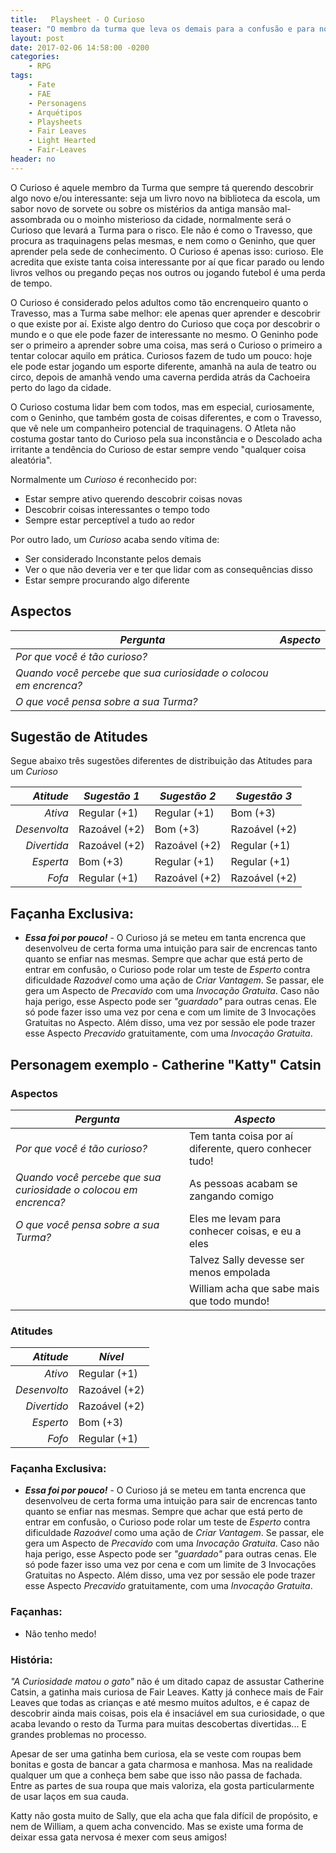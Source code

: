 ```yaml
---
title:   Playsheet - O Curioso
teaser: "O membro da turma que leva os demais para a confusão e para novas aventuras"
layout: post
date: 2017-02-06 14:58:00 -0200
categories: 
    - RPG
tags:
    - Fate
    - FAE
    - Personagens
    - Arquétipos
    - Playsheets
    - Fair Leaves
    - Light Hearted
    - Fair-Leaves
header: no
---
```



O Curioso é aquele membro da Turma que sempre tá querendo descobrir algo novo e/ou interessante: seja um livro novo na biblioteca da escola, um sabor novo de sorvete ou sobre os mistérios da antiga mansão mal-assombrada ou o moinho misterioso da cidade, normalmente será o Curioso que levará a Turma para o risco. Ele não é como o Travesso, que procura as traquinagens pelas mesmas, e nem como o Geninho, que quer aprender pela sede de conhecimento. O Curioso é apenas isso: curioso. Ele acredita que existe tanta coisa interessante por aí que ficar parado ou lendo livros velhos ou pregando peças nos outros ou jogando futebol é uma perda de tempo. 

<!-- excerpt -->

O Curioso é considerado pelos adultos como tão encrenqueiro quanto o Travesso, mas a Turma sabe melhor: ele apenas quer aprender e descobrir o que existe por aí. Existe algo dentro do Curioso que coça por descobrir o mundo e o que ele pode fazer de interessante no mesmo. O Geninho pode ser o primeiro a aprender sobre uma coisa, mas será o Curioso o primeiro a tentar colocar aquilo em prática. Curiosos fazem de tudo um pouco: hoje ele pode estar jogando um esporte diferente, amanhã na aula de teatro ou circo, depois de amanhã vendo uma caverna perdida atrás da Cachoeira perto do lago da cidade.

O Curioso costuma lidar bem com todos, mas em especial, curiosamente, com o Geninho, que também gosta de coisas diferentes, e com o Travesso, que vê nele um companheiro potencial de traquinagens. O Atleta não costuma gostar tanto do Curioso pela sua inconstância e o Descolado acha irritante a tendência do Curioso de estar sempre vendo "qualquer coisa aleatória".

Normalmente um _Curioso_ é reconhecido por:

+ Estar sempre ativo querendo descobrir coisas novas
+ Descobrir coisas interessantes o tempo todo
+ Sempre estar perceptível a tudo ao redor

Por outro lado, um _Curioso_ acaba sendo vítima de:

+ Ser considerado Inconstante pelos demais
+ Ver o que não deveria ver e ter que lidar com as consequências disso
+ Estar sempre procurando algo diferente

## Aspectos

| ***Pergunta***                                                   | ***Aspecto*** |
|------------------------------------------------------------------|---------------|
| _Por que você é tão curioso?_                                    |               |
| _Quando você percebe que sua curiosidade o colocou em encrenca?_ |               |
| _O que você pensa sobre a sua Turma?_                            |               | 

## Sugestão de Atitudes

Segue abaixo três sugestões diferentes de distribuição das Atitudes para um _Curioso_
 
| ***Atitude***  | ***Sugestão 1***   | ***Sugestão 2***   | ***Sugestão 3***   |
|---------------:|--------------------|--------------------|--------------------|
| _Ativa_        | Regular (+1)       | Regular (+1)       | Bom (+3)           |
| _Desenvolta_   | Razoável (+2)      | Bom (+3)           | Razoável (+2)      |
| _Divertida_    | Razoável (+2)      | Razoável (+2)      | Regular (+1)       |
| _Esperta_      | Bom (+3)           | Regular (+1)       | Regular (+1)       |
| _Fofa_         | Regular (+1)       | Razoável (+2)      | Razoável (+2)      |

## Façanha Exclusiva:

+ ***Essa foi por pouco!*** - O Curioso já se meteu em tanta encrenca que desenvolveu de certa forma uma intuição para sair de encrencas tanto quanto se enfiar nas mesmas. Sempre que achar que está perto de entrar em confusão, o Curioso pode rolar um teste de _Esperto_ contra dificuldade _Razoável_ como uma ação de _Criar Vantagem_. Se passar, ele gera um Aspecto de _Precavido_ com uma _Invocação Gratuita_. Caso não haja perigo, esse Aspecto pode ser _"guardado"_ para outras cenas. Ele só pode fazer isso uma vez por cena e com um limite de 3 Invocações Gratuitas no Aspecto. Além disso, uma vez por sessão ele pode trazer esse Aspecto _Precavido_ gratuitamente, com uma _Invocação Gratuita_.

## Personagem exemplo - Catherine "Katty" Catsin
 
### Aspectos

 | ***Pergunta***                        | ***Aspecto*** |
 |---------------------------------------|---------------|
 | _Por que você é tão curioso?_           | Tem tanta coisa por aí diferente, quero conhecer tudo!  |
 | _Quando você percebe que sua curiosidade o colocou em encrenca?_     | As pessoas acabam se zangando comigo |
 | _O que você pensa sobre a sua Turma?_ | Eles me levam para conhecer coisas, e eu a eles         | 
 | | Talvez Sally devesse ser menos empolada |
 | | William acha que sabe mais que todo mundo! |
 
### Atitudes
 
 | ***Atitude***  | ***Nível***   |
 |---------------:|---------------|
 | _Ativo_        | Regular (+1)  |
 | _Desenvolto_   | Razoável (+2) |
 | _Divertido_    | Razoável (+2) |
 | _Esperto_      | Bom (+3)      |
 | _Fofo_         | Regular (+1)  |
 
### Façanha Exclusiva:
 
+ ***Essa foi por pouco!*** - O Curioso já se meteu em tanta encrenca que desenvolveu de certa forma uma intuição para sair de encrencas tanto quanto se enfiar nas mesmas. Sempre que achar que está perto de entrar em confusão, o Curioso pode rolar um teste de _Esperto_ contra dificuldade _Razoável_ como uma ação de _Criar Vantagem_. Se passar, ele gera um Aspecto de _Precavido_ com uma _Invocação Gratuita_. Caso não haja perigo, esse Aspecto pode ser _"guardado"_ para outras cenas. Ele só pode fazer isso uma vez por cena e com um limite de 3 Invocações Gratuitas no Aspecto. Além disso, uma vez por sessão ele pode trazer esse Aspecto _Precavido_ gratuitamente, com uma _Invocação Gratuita_.
 
### Façanhas:
 
 + Não tenho medo!

### História:

_"A Curiosidade matou o gato"_ não é um ditado capaz de assustar Catherine Catsin, a gatinha mais curiosa de Fair Leaves. Katty já conhece mais de Fair Leaves que todas as crianças e até mesmo muitos adultos, e é capaz de descobrir ainda mais coisas, pois ela é insaciável em sua curiosidade, o que acaba levando o resto da Turma para muitas descobertas divertidas... E grandes problemas no processo.

Apesar de ser uma gatinha bem curiosa, ela se veste com roupas bem bonitas e gosta de bancar a gata charmosa e manhosa. Mas na realidade qualquer um que a conheça bem sabe que isso não passa de fachada. Entre as partes de sua roupa que mais valoriza, ela gosta particularmente de usar laços em sua cauda.

Katty não gosta muito de Sally, que ela acha que fala difícil de propósito, e nem de William, a quem acha convencido. Mas se existe uma forma de deixar essa gata nervosa é mexer com seus amigos!

